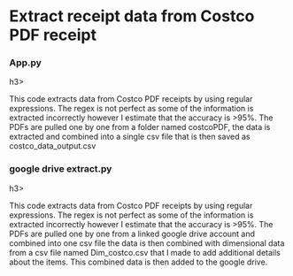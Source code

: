 <h1> Extract receipt data from Costco PDF receipt</h1>

<h3> App.py </h3>h3>
<p>
  This code extracts data from Costco PDF receipts by using regular expressions. The regex is not perfect as some of the information is extracted incorrectly however I 
  estimate that the accuracy is >95%. The PDFs are pulled one by one from a folder named costcoPDF, the data is extracted and combined into a single csv file 
  that is then saved as costco_data_output.csv
</p>

<h3> google drive extract.py </h3>h3>
<p>
  This code extracts data from Costco PDF receipts by using regular expressions. The regex is not perfect as some of the information is extracted incorrectly however I 
  estimate that the accuracy is >95%. The PDFs are pulled one by one from a linked google drive account and combined into one csv file the data is then combined with
  dimensional data from a csv file named Dim_costco.csv that I made to add additional details about the items. This combined data is then added to the google 
  drive. 
</p>

